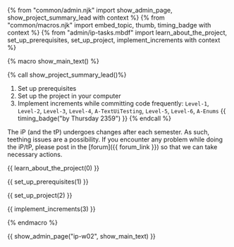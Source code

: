 {% from "common/admin.njk" import show_admin_page, show_project_summary_lead with context %}
{% from "common/macros.njk" import embed_topic, thumb, timing_badge with context %}
{% from "admin/ip-tasks.mbdf" import learn_about_the_project, set_up_prerequisites, set_up_project, implement_increments with context %}

{% macro show_main_text() %}
<div id="main">

{% call show_project_summary_lead()%}
1. Set up prerequisites
1. Set up the project in your computer
3. Implement increments while committing code frequently: `Level-1`, `Level-2`, `Level-3`, `Level-4`, `A-TextUiTesting`, `Level-5`, `Level-6`, `A-Enums` {{ timing_badge("by Thursday 2359") }}
{% endcall %}
<div id="body">

<box type="info">

The iP (and the tP) undergoes changes after each semester. As such, teething issues are a possibility. If you encounter any problem while doing the iP/tP, please post in the [forum]({{ forum_link }}) so that we can take necessary actions.
</box>

{{ learn_about_the_project(0) }}

{{ set_up_prerequisites(1) }}

{{ set_up_project(2) }}

{{ implement_increments(3) }}

</div>
</div>
{% endmacro %}

{{ show_admin_page("ip-w02", show_main_text) }}